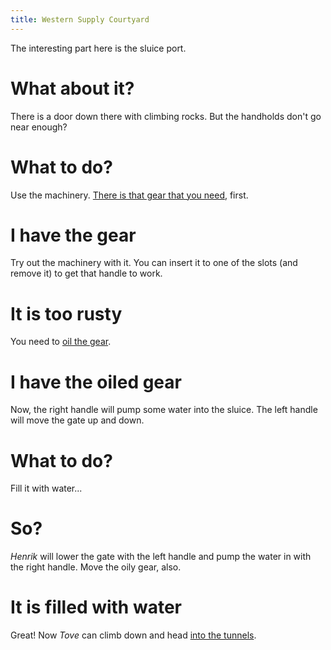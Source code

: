 ```yaml
---
title: Western Supply Courtyard
---
```


The interesting part here is the sluice port.

# What about it?
There is a door down there with climbing rocks. But the handholds don't go near enough?

# What to do?
Use the machinery. [There is that gear that you need](075-supply-gear.md), first.

# I have the gear
Try out the machinery with it. You can insert it to one of the slots (and remove it) to get that handle to work.

# It is too rusty
You need to [oil the gear](077-oil-gear.md).

# I have the oiled gear
Now, the right handle will pump some water into the sluice. The left handle will move the gate up and down.

# What to do?
Fill it with water...

# So?
*Henrik* will lower the gate with the left handle and pump the water in with the right handle. Move the oily gear, also.

# It is filled with water
Great! Now *Tove* can climb down and head [into the tunnels](080-supply-tunnel.md).
